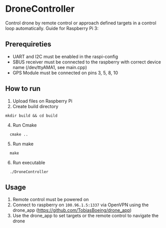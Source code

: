 # DroneController
Control drone by remote control or approach defined targets in a control loop automatically.
Guide for Raspberry Pi 3:

## Prerequireties
- UART and I2C must be enabled in the raspi-config
- SBUS receiver must be connected to the raspberry with correct device name (/dev/ttyAMA1, see main.cpp)
- GPS Module must be connected on pins 3, 5, 8, 10

## How to run
1. Upload files on Raspberry Pi
2. Create build directory
```
mkdir build && cd build
```
4. Run Cmake
```
  cmake ..
```
5. Run make
```
  make
```
6. Run executable
```
  ./DroneController
```

## Usage
1. Remote control must be powered on
2. Connect to raspberry on ```100.96.1.5:1337``` via OpenVPN using the drone_app (https://github.com/TobiasBoeing/drone_app)
3. Use the drone_app to set targets or the remote control to navigate the drone
   
